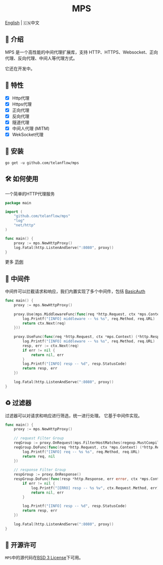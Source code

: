 <h1 align="center">
  <br>MPS<br>
</h1>

[English](README.md) | 🇨🇳中文

## 📖 介绍
MPS 是一个高性能的中间代理扩展库，支持 HTTP、HTTPS、Websocket、正向代理、反向代理、中间人等代理方式。

它还在开发中。

## 🚀 特性
- [X] Http代理
- [X] Https代理
- [X] 正向代理
- [X] 反向代理
- [X] 隧道代理
- [X] 中间人代理 (MITM)
- [X] WekSocket代理

## 🧰 安装
```
go get -u github.com/telanflow/mps
```

## 🛠 如何使用
一个简单的HTTP代理服务

```go
package main

import (
    "github.com/telanflow/mps"
    "log"
    "net/http"
)

func main() {
    proxy := mps.NewHttpProxy()
    log.Fatal(http.ListenAndServe(":8080", proxy))
}
```

更多 [范例](https://github.com/telanflow/mps/tree/master/examples)

## 🧬 中间件
中间件可以拦截请求和响应，我们内置实现了多个中间件，包括 [BasicAuth](https://github.com/telanflow/mps/tree/master/middleware)

```go
func main() {
    proxy := mps.NewHttpProxy()
    
    proxy.Use(mps.MiddlewareFunc(func(req *http.Request, ctx *mps.Context) (*http.Response, error) {
        log.Printf("[INFO] middleware -- %s %s", req.Method, req.URL)
        return ctx.Next(req)
    }))
    
    proxy.UseFunc(func(req *http.Request, ctx *mps.Context) (*http.Response, error) {
        log.Printf("[INFO] middleware -- %s %s", req.Method, req.URL)
        resp, err := ctx.Next(req)
        if err != nil {
            return nil, err
        }
        log.Printf("[INFO] resp -- %d", resp.StatusCode)
        return resp, err
    })
    
    log.Fatal(http.ListenAndServe(":8080", proxy))
}
```

## ♻️ 过滤器
过滤器可以对请求和响应进行筛选，统一进行处理。
它基于中间件实现。

```go
func main() {
    proxy := mps.NewHttpProxy()
    
    // request Filter Group
    reqGroup := proxy.OnRequest(mps.FilterHostMatches(regexp.MustCompile("^.*$")))
    reqGroup.DoFunc(func(req *http.Request, ctx *mps.Context) (*http.Request, *http.Response) {
        log.Printf("[INFO] req -- %s %s", req.Method, req.URL)
        return req, nil
    })
    
    // response Filter Group
    respGroup := proxy.OnResponse()
    respGroup.DoFunc(func(resp *http.Response, err error, ctx *mps.Context) (*http.Response, error) {
        if err != nil {
            log.Printf("[ERRO] resp -- %s %v", ctx.Request.Method, err)
            return nil, err
        }
    
        log.Printf("[INFO] resp -- %d", resp.StatusCode)
        return resp, err
    })
    
    log.Fatal(http.ListenAndServe(":8080", proxy))
}
```

## 📄 开源许可
`MPS`中的源代码在[BSD 3 License](/LICENSE)下可用。
